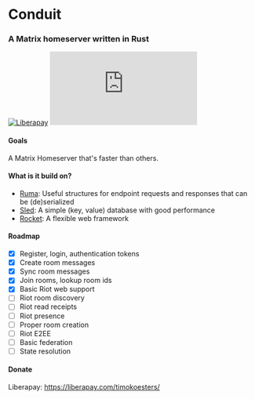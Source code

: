# Conduit
### A Matrix homeserver written in Rust

[![Liberapay](http://img.shields.io/liberapay/receives/timokoesters.svg?logo=liberapay)](https://liberapay.com/timokoesters)
[![Matrix](https://img.shields.io/matrix/conduit:koesters.xyz?server_fqdn=matrix.koesters.xyz)](https://matrix.to/#/#conduit:koesters.xyz)

#### Goals

A Matrix Homeserver that's faster than others.

#### What is it build on?

- [Ruma](https://www.ruma.io): Useful structures for endpoint requests and responses that can be (de)serialized
- [Sled](https://github.com/spacejam/sled): A simple (key, value) database with good performance
- [Rocket](https://rocket.rs): A flexible web framework

#### Roadmap

- [x] Register, login, authentication tokens
- [x] Create room messages
- [x] Sync room messages
- [x] Join rooms, lookup room ids
- [x] Basic Riot web support
- [ ] Riot room discovery
- [ ] Riot read receipts
- [ ] Riot presence
- [ ] Proper room creation
- [ ] Riot E2EE
- [ ] Basic federation
- [ ] State resolution

#### Donate

Liberapay: <https://liberapay.com/timokoesters/>
